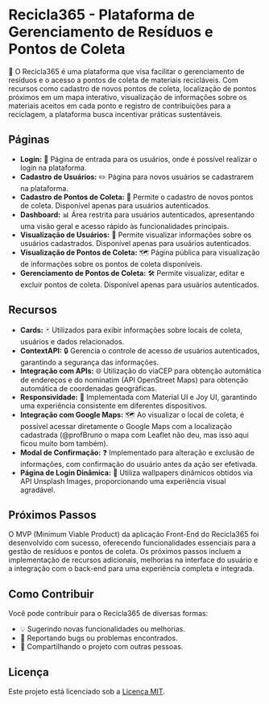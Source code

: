 # Recicla365 - Plataforma de Gerenciamento de Resíduos e Pontos de Coleta

🌱 O Recicla365 é uma plataforma que visa facilitar o gerenciamento de resíduos e o acesso a pontos de coleta de materiais recicláveis. Com recursos como cadastro de novos pontos de coleta, localização de pontos próximos em um mapa interativo, visualização de informações sobre os materiais aceitos em cada ponto e registro de contribuições para a reciclagem, a plataforma busca incentivar práticas sustentáveis.

## Páginas

- **Login:** 🚪 Página de entrada para os usuários, onde é possível realizar o login na plataforma.
- **Cadastro de Usuários:** ✏️ Página para novos usuários se cadastrarem na plataforma.
- **Cadastro de Pontos de Coleta:** 📍 Permite o cadastro de novos pontos de coleta. Disponível apenas para usuários autenticados.
- **Dashboard:** 📊 Área restrita para usuários autenticados, apresentando uma visão geral e acesso rápido às funcionalidades principais.
- **Visualização de Usuários:** 👥 Permite visualizar informações sobre os usuários cadastrados. Disponível apenas para usuários autenticados.
- **Visualização de Pontos de Coleta:** 🗺️ Página pública para visualização de informações sobre os pontos de coleta disponíveis.
- **Gerenciamento de Pontos de Coleta:** 🛠️ Permite visualizar, editar e excluir pontos de coleta. Disponível apenas para usuários autenticados.

## Recursos

- **Cards:** 🃏 Utilizados para exibir informações sobre locais de coleta, usuários e dados relacionados.
- **ContextAPI:** 🔒 Gerencia o controle de acesso de usuários autenticados, garantindo a segurança das informações.
- **Integração com APIs:** 🌐 Utilização do viaCEP para obtenção automática de endereços e do nominatim (API OpenStreet Maps) para obtenção automática de coordenadas geográficas.
- **Responsividade:** 📱 Implementada com Material UI e Joy UI, garantindo uma experiência consistente em diferentes dispositivos.
- **Integração com Google Maps:** 🗺️ Ao visualizar o local de coleta, é possível acessar diretamente o Google Maps com a localização cadastrada (@profBruno o mapa com Leaflet não deu, mas isso aqui ficou muito bom também).
- **Modal de Confirmação:** ❓ Implementado para alteração e exclusão de informações, com confirmação do usuário antes da ação ser efetivada.
- **Página de Login Dinâmica:** 🎨 Utiliza wallpapers dinâmicos obtidos via API Unsplash Images, proporcionando uma experiência visual agradável.

## Próximos Passos

O MVP (Minimum Viable Product) da aplicação Front-End do Recicla365 foi desenvolvido com sucesso, oferecendo funcionalidades essenciais para a gestão de resíduos e pontos de coleta. Os próximos passos incluem a implementação de recursos adicionais, melhorias na interface do usuário e a integração com o back-end para uma experiência completa e integrada.

## Como Contribuir

Você pode contribuir para o Recicla365 de diversas formas:

- 💡 Sugerindo novas funcionalidades ou melhorias.
- 🐛 Reportando bugs ou problemas encontrados.
- 🌟 Compartilhando o projeto com outras pessoas.

## Licença

Este projeto está licenciado sob a [Licença MIT](https://opensource.org/licenses/MIT).
